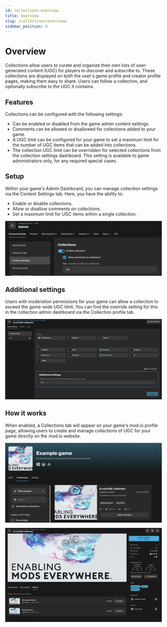 ```yaml
---
id: collections-overview
title: Overview
slug: /collections/overview/
sidebar_position: 0
---
```


# Overview
Collections allow users to curate and organize their own lists of user-generated content (UGC) for players to discover and subscribe to. These collections are displayed on both the user's game profile and creator profile pages, making them easy to share. Users can follow a collection, and optionally subscribe to the UGC it contains.

## Features

Collections can be configured with the following settings:
* Can be enabled or disabled from the game admin content settings.
* Comments can be allowed or disallowed for collections added to your game.
* A UGC limit can be configured for your game to set a maximum limit for the number of UGC items that can be added into collections.
* The collection UGC limit can be overridden for selected collections from the collection settings dashboard. This setting is available to game administrators only, for any required special cases.

## Setup
Within your game's Admin Dashboard, you can manage collection settings via the Content Settings tab. Here, you have the ability to:

* Enable or disable collections.
* Allow or disallow comments on collections.
* Set a maximum limit for UGC items within a single collection.

![game content settings](images/collections_game_admin_settings.png)

## Additional settings
Users with moderation permissions for your game can allow a collection to exceed the game-wide UGC limit.
You can find the override setting for this in the collection admin dashboard via the Collection profile tab.

![collection settings override](images/collection_settings_override.png)

## How it works
When enabled, a Collections tab will appear on your game's mod.io profile page, allowing users to create and manage collections of UGC for your game directly on the mod.io website.

![game profile tabs](images/game_profile_tabs.png)

![collection view](images/collection_view.png)